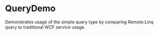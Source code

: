 # QueryDemo

Demonstrates usage of the simple query type by comparing Remote.Linq query to traditional WCF service usage. 
